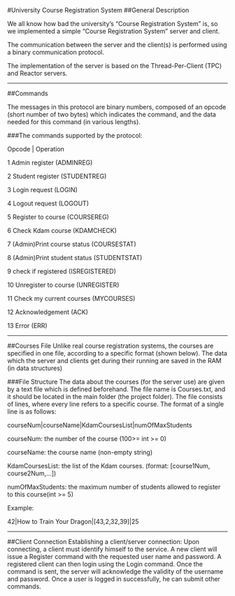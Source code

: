 #University Course Registration System
##General Description

We all know how bad the university’s “Course Registration System” is, so we implemented a simple “Course Registration System” server and client.

The communication between the server and the client(s) is performed using a binary communication protocol.

The implementation of the server is based on the Thread-Per-Client (TPC) and Reactor servers.
___________________________________________________________________________________________
##Commands

The messages in this protocol are binary numbers, composed of an opcode (short number of two bytes) which indicates the command,
and the data needed for this command (in various lengths).

###The commands supported by the protocol:

Opcode | Operation

1 Admin register (ADMINREG)

2 Student register (STUDENTREG)

3 Login request (LOGIN)

4 Logout request (LOGOUT)

5 Register to course (COURSEREG)

6 Check Kdam course (KDAMCHECK)

7 (Admin)Print course status (COURSESTAT)

8 (Admin)Print student status (STUDENTSTAT)

9 check if registered (ISREGISTERED)

10 Unregister to course (UNREGISTER)

11 Check my current courses (MYCOURSES)

12 Acknowledgement (ACK)

13 Error (ERR)



___________________________________________________________________________________________

##Courses File
Unlike real course registration systems, the courses are specified in one file, according to a specific format (shown below).
The data which the server and clients get during their running are saved in the RAM (in data structures)

###File Structure
The data about the courses (for the server use) are given by a text file which is defined beforehand.
The file name is Courses.txt, and it should be located in the main folder (the project folder).
The file consists of lines, where every line refers to a specific course.
The format of a single line is as follows:

courseNum|courseName|KdamCoursesList|numOfMaxStudents

courseNum: the number of the course (100>= int >= 0)

courseName: the course name (non-empty string)

KdamCoursesList: the list of the Kdam courses. (format: [course1Num, course2Num,...])

numOfMaxStudents: the maximum number of students allowed to register to this course(int >= 5)

Example:

42|How to Train Your Dragon|[43,2,32,39]|25

___________________________________________________________________________________________

##Client Connection
Establishing a client/server connection:
Upon connecting, a client must identify himself to the service.
A new client will issue a Register command with the requested user name and password.
A registered client can then login using the Login command. Once the command is sent,
the server will acknowledge the validity of the username and password.
Once a user is logged in successfully, he can submit other commands.


